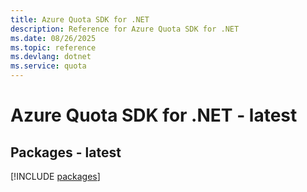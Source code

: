 ```yaml
---
title: Azure Quota SDK for .NET
description: Reference for Azure Quota SDK for .NET
ms.date: 08/26/2025
ms.topic: reference
ms.devlang: dotnet
ms.service: quota
---
```

# Azure Quota SDK for .NET - latest
## Packages - latest
[!INCLUDE [packages](quota-index.md)]